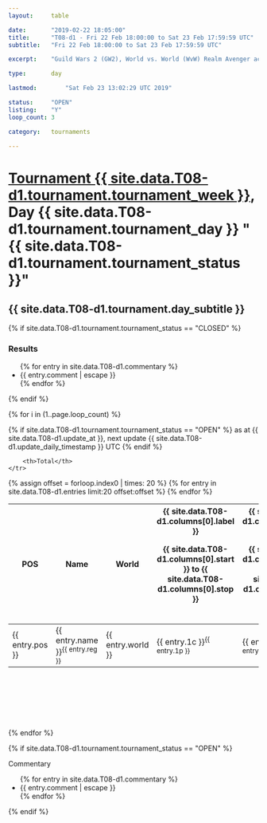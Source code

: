 ```yaml
---
layout: 	table

date: 		"2019-02-22 18:05:00"
title: 		"T08-d1 - Fri 22 Feb 18:00:00 to Sat 23 Feb 17:59:59 UTC"
subtitle: 	"Fri 22 Feb 18:00:00 to Sat 23 Feb 17:59:59 UTC"

excerpt:    "Guild Wars 2 (GW2), World vs. World (WvW) Realm Avenger achivement Tournament. \"Every Kill Counts\""

type:       day

lastmod: 		"Sat Feb 23 13:02:29 UTC 2019"

status:     "OPEN"
listing:    "Y"
loop_count: 3

category: 	tournaments

---
```

<div class="table_header">
    <h1><a href="{{ site.data.T08-d1.tournament.week_url }}">Tournament {{ site.data.T08-d1.tournament.tournament_week }}</a>, Day {{ site.data.T08-d1.tournament.tournament_day }} "{{ site.data.T08-d1.tournament.tournament_status }}"</h1>
    <h2>{{ site.data.T08-d1.tournament.day_subtitle }}</h2> 
</div>

{% if site.data.T08-d1.tournament.tournament_status == "CLOSED" %} 
<div class="commentary">
  <h3>Results</h3>
  <ul>
    {% for entry in site.data.T08-d1.commentary %}
    <li class="commentary_list">{{ entry.comment | escape }}</li>
    {% endfor %}
  </ul>
</div>
{% endif %}


{% for i in (1..page.loop_count) %}

{% if site.data.T08-d1.tournament.tournament_status == "OPEN" %} 
<span class="table_nextupdate">as at {{ site.data.T08-d1.update_at }}, next update {{ site.data.T08-d1.update_daily_timestamp }} UTC</span> 
{% endif %}

<table class="day_table">
  <colgroup>
    <col style="width:18px">
    <col style="width:55px">
    <col style="width:55px">
    <col style="width:12px">
    <col style="width:12px">
    <col style="width:12px">
    <col style="width:12px">
    <col style="width:12px">
    <col style="width:12px">
    <col style="width:12px">
    <col style="width:12px">
    <col style="width:12px">
    <col style="width:12px">
    <col style="width:12px">
    <col style="width:12px">
    <col style="width:12px">
    <col style="width:12px">
    <col style="width:12px">
    <col style="width:12px">
    <col style="width:12px">
    <col style="width:12px">
    <col style="width:12px">
    <col style="width:12px">
    <col style="width:12px">
    <col style="width:12px">
    <col style="width:12px">
    <col style="width:12px">
    <col style="width:18px">
  </colgroup>  
  <thead>
    <tr>
        <th>POS</th>
        <th class="AlignLeft">Name</th>
        <th class="AlignLeft">World</th>

<th><div class="label">{{ site.data.T08-d1.columns[0].label }}<p class="onhover">{{ site.data.T08-d1.columns[0].start }} to {{ site.data.T08-d1.columns[0].stop }}</p></div>​</th>
<th><div class="label">{{ site.data.T08-d1.columns[1].label }}<p class="onhover">{{ site.data.T08-d1.columns[1].start }} to {{ site.data.T08-d1.columns[1].stop }}</p></div>​</th>
<th><div class="label">{{ site.data.T08-d1.columns[2].label }}<p class="onhover">{{ site.data.T08-d1.columns[2].start }} to {{ site.data.T08-d1.columns[2].stop }}</p></div>​</th>
<th><div class="label">{{ site.data.T08-d1.columns[3].label }}<p class="onhover">{{ site.data.T08-d1.columns[3].start }} to {{ site.data.T08-d1.columns[3].stop }}</p></div>​</th>
<th><div class="label">{{ site.data.T08-d1.columns[4].label }}<p class="onhover">{{ site.data.T08-d1.columns[4].start }} to {{ site.data.T08-d1.columns[4].stop }}</p></div>​</th>
<th><div class="label">{{ site.data.T08-d1.columns[5].label }}<p class="onhover">{{ site.data.T08-d1.columns[5].start }} to {{ site.data.T08-d1.columns[5].stop }}</p></div>​</th>
<th><div class="label">{{ site.data.T08-d1.columns[6].label }}<p class="onhover">{{ site.data.T08-d1.columns[6].start }} to {{ site.data.T08-d1.columns[6].stop }}</p></div>​</th>
<th><div class="label">{{ site.data.T08-d1.columns[7].label }}<p class="onhover">{{ site.data.T08-d1.columns[7].start }} to {{ site.data.T08-d1.columns[7].stop }}</p></div>​</th>
<th><div class="label">{{ site.data.T08-d1.columns[8].label }}<p class="onhover">{{ site.data.T08-d1.columns[8].start }} to {{ site.data.T08-d1.columns[8].stop }}</p></div>​</th>
<th><div class="label">{{ site.data.T08-d1.columns[9].label }}<p class="onhover">{{ site.data.T08-d1.columns[9].start }} to {{ site.data.T08-d1.columns[9].stop }}</p></div>​</th>
<th><div class="label">{{ site.data.T08-d1.columns[10].label }}<p class="onhover">{{ site.data.T08-d1.columns[10].start }} to {{ site.data.T08-d1.columns[10].stop }}</p></div>​</th>

<th><div class="label">{{ site.data.T08-d1.columns[11].label }}<p class="onhover">{{ site.data.T08-d1.columns[11].start }} to {{ site.data.T08-d1.columns[11].stop }}</p></div>​</th>
<th><div class="label">{{ site.data.T08-d1.columns[12].label }}<p class="onhover">{{ site.data.T08-d1.columns[12].start }} to {{ site.data.T08-d1.columns[12].stop }}</p></div>​</th>
<th><div class="label">{{ site.data.T08-d1.columns[13].label }}<p class="onhover">{{ site.data.T08-d1.columns[13].start }} to {{ site.data.T08-d1.columns[13].stop }}</p></div>​</th>
<th><div class="label">{{ site.data.T08-d1.columns[14].label }}<p class="onhover">{{ site.data.T08-d1.columns[14].start }} to {{ site.data.T08-d1.columns[14].stop }}</p></div>​</th>
<th><div class="label">{{ site.data.T08-d1.columns[15].label }}<p class="onhover">{{ site.data.T08-d1.columns[15].start }} to {{ site.data.T08-d1.columns[15].stop }}</p></div>​</th>
<th><div class="label">{{ site.data.T08-d1.columns[16].label }}<p class="onhover">{{ site.data.T08-d1.columns[16].start }} to {{ site.data.T08-d1.columns[16].stop }}</p></div>​</th>
<th><div class="label">{{ site.data.T08-d1.columns[17].label }}<p class="onhover">{{ site.data.T08-d1.columns[17].start }} to {{ site.data.T08-d1.columns[17].stop }}</p></div>​</th>
<th><div class="label">{{ site.data.T08-d1.columns[18].label }}<p class="onhover">{{ site.data.T08-d1.columns[18].start }} to {{ site.data.T08-d1.columns[18].stop }}</p></div>​</th>
<th><div class="label">{{ site.data.T08-d1.columns[19].label }}<p class="onhover">{{ site.data.T08-d1.columns[19].start }} to {{ site.data.T08-d1.columns[19].stop }}</p></div>​</th>
<th><div class="label">{{ site.data.T08-d1.columns[20].label }}<p class="onhover">{{ site.data.T08-d1.columns[20].start }} to {{ site.data.T08-d1.columns[20].stop }}</p></div>​</th>

<th><div class="label">{{ site.data.T08-d1.columns[21].label }}<p class="onhover">{{ site.data.T08-d1.columns[21].start }} to {{ site.data.T08-d1.columns[21].stop }}</p></div>​</th>
<th><div class="label">{{ site.data.T08-d1.columns[22].label }}<p class="onhover">{{ site.data.T08-d1.columns[22].start }} to {{ site.data.T08-d1.columns[22].stop }}</p></div>​</th>
<th><div class="label">{{ site.data.T08-d1.columns[23].label }}<p class="onhover">{{ site.data.T08-d1.columns[23].start }} to {{ site.data.T08-d1.columns[23].stop }}</p></div>​</th>

        <th>Total</th>
    </tr>
  </thead>
  {% assign offset = forloop.index0 | times: 20 %}
<tbody>
{% for entry in site.data.T08-d1.entries limit:20 offset:offset %}
  <tr>
    <td class="pl{{ entry.pos }}">{{ entry.pos }}</td>
    <td class="AlignLeft">{{ entry.name }}<sup>{{ entry.reg }}</sup></td>
    <td class="AlignLeft">{{ entry.world }}</td>
    <td class="pl{{ entry.1p }}">{{ entry.1c }}<sup>{{ entry.1p }}</sup></td>
    <td class="pl{{ entry.2p }}">{{ entry.2c }}<sup>{{ entry.2p }}</sup></td>
    <td class="pl{{ entry.3p }}">{{ entry.3c }}<sup>{{ entry.3p }}</sup></td>
    <td class="pl{{ entry.4p }}">{{ entry.4c }}<sup>{{ entry.4p }}</sup></td>
    <td class="pl{{ entry.5p }}">{{ entry.5c }}<sup>{{ entry.5p }}</sup></td>
    <td class="pl{{ entry.6p }}">{{ entry.6c }}<sup>{{ entry.6p }}</sup></td>
    <td class="pl{{ entry.7p }}">{{ entry.7c }}<sup>{{ entry.7p }}</sup></td>
    <td class="pl{{ entry.8p }}">{{ entry.8c }}<sup>{{ entry.8p }}</sup></td>
    <td class="pl{{ entry.9p }}">{{ entry.9c }}<sup>{{ entry.9p }}</sup></td>
    <td class="pl{{ entry.10p }}">{{ entry.10c }}<sup>{{ entry.10p }}</sup></td>
    <td class="pl{{ entry.11p }}">{{ entry.11c }}<sup>{{ entry.11p }}</sup></td>
    <td class="pl{{ entry.12p }}">{{ entry.12c }}<sup>{{ entry.12p }}</sup></td>
    <td class="pl{{ entry.13p }}">{{ entry.13c }}<sup>{{ entry.13p }}</sup></td>
    <td class="pl{{ entry.14p }}">{{ entry.14c }}<sup>{{ entry.14p }}</sup></td>
    <td class="pl{{ entry.15p }}">{{ entry.15c }}<sup>{{ entry.15p }}</sup></td>
    <td class="pl{{ entry.16p }}">{{ entry.16c }}<sup>{{ entry.16p }}</sup></td>
    <td class="pl{{ entry.17p }}">{{ entry.17c }}<sup>{{ entry.17p }}</sup></td>
    <td class="pl{{ entry.18p }}">{{ entry.18c }}<sup>{{ entry.18p }}</sup></td>
    <td class="pl{{ entry.19p }}">{{ entry.19c }}<sup>{{ entry.19p }}</sup></td>
    <td class="pl{{ entry.20p }}">{{ entry.20c }}<sup>{{ entry.20p }}</sup></td>
    <td class="pl{{ entry.21p }}">{{ entry.21c }}<sup>{{ entry.21p }}</sup></td>
    <td class="pl{{ entry.22p }}">{{ entry.22c }}<sup>{{ entry.22p }}</sup></td>
    <td class="pl{{ entry.23p }}">{{ entry.23c }}<sup>{{ entry.23p }}</sup></td>
    <td class="pl{{ entry.24p }}">{{ entry.24c }}<sup>{{ entry.24p }}</sup></td>
    <td>{{ entry.total }}</td>
  </tr>
{% endfor %}  
</tbody>
</table>
<div class="leaderboard">
  <script async src="//pagead2.googlesyndication.com/pagead/js/adsbygoogle.js"></script>
  <!-- 728x90 -->
  <ins class="adsbygoogle"
       style="display:inline-block;width:728px;height:90px"
       data-ad-client="ca-pub-3274917281288240"
       data-ad-slot="3870538733"></ins>
  <script>
  (adsbygoogle = window.adsbygoogle || []).push({});
  </script>    
</div>
<br />
{% endfor %}

{% if site.data.T08-d1.tournament.tournament_status == "OPEN" %} 
<div class="commentary">
  <span class="commentary_title">Commentary</span>
  <ul>
    {% for entry in site.data.T08-d1.commentary %}
    <li class="commentary_list">{{ entry.comment | escape }}</li>
    {% endfor %}
  </ul>
</div>
{% endif %}


